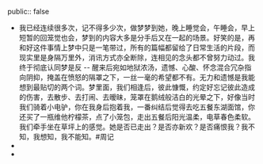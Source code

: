 public:: false

- 我已经连续很多次，记不得多少次，做梦梦到她，晚上睡觉会，午睡会，早上短暂的回笼觉也会，梦到的内容大多是分手后又在一起的场景。好笑的是，再和好这件事情上梦中只是一笔带过，所有的篇幅都留给了日常生活的片段，而现实里是身隔万里外，消讯方式亦全断除，连相见的念头都不曾努力动过。我终于彻底认同梦是反 -- 醒来后宛如地狱浓汤，遗憾、心酸、怀念混合冗杂指向阴抑，掩盖在愤怒的隔罩之下，一丝一毫的希望都不有。无力和遗憾是我能想到最贴切的两个词。梦里面，我们相逢后，彼此慷慨，约定好忘记彼此造成的伤害，去散步、去打闹、去暧昧，笼罩在鹅绒般洁白的光晕之下，好像当时我们骑着小电驴，你在我身后抱着我，一番纠结后觉得去吃五餐东湖面馆，你还买了一瓶维他柠檬茶，点了小笼包，走出五餐后阳光温柔，电草春色柔软。我们牵手坐在草坪上的感觉。她是否已走出？是否亦新欢？是否痛恨我？我不知，我想知，我不能知。#周记
-
-